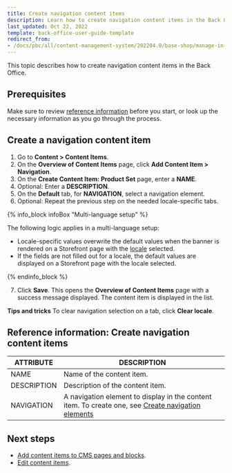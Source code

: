 ```yaml
---
title: Create navigation content items
description: Learn how to create navigation content items in the Back Office.
last_updated: Oct 22, 2022
template: back-office-user-guide-template
redirect_from:
- /docs/pbc/all/content-management-system/202204.0/base-shop/manage-in-the-back-office/content-items/create-navigation-content-items.html
---
```


This topic describes how to create navigation content items in the Back Office.

## Prerequisites

Make sure to review [reference information](#reference-information-create-navigation-content-items) before you start, or look up the necessary information as you go through the process.

## Create a navigation content item

1. Go to **Content&nbsp;<span aria-label="and then">></span> Content Items**.
2. On the **Overview of Content Items** page, click **Add Content Item&nbsp;<span aria-label="and then">></span> Navigation**.
3. On the **Create Content Item: Product Set** page, enter a **NAME**.
4. Optional: Enter a **DESCRIPTION**.
5. On the **Default** tab, for **NAVIGATION**, select a navigation element.
6. Optional: Repeat the previous step on the needed locale-specific tabs.

{% info_block infoBox "Multi-language setup" %}

The following logic applies in a multi-language setup:
* Locale-specific values overwrite the default values when the banner is rendered on a Storefront page with the [locale](/docs/pbc/all/order-management-system/{{page.version}}/base-shop/datapayload-conversion/multi-language-setup.html) selected.
* If the fields are not filled out for a locale, the default values are displayed on a Storefront page with the locale selected.

{% endinfo_block %}

7. Click **Save**.
    This opens the **Overview of Content Items** page with a success message displayed. The content item is displayed in the list.


**Tips and tricks**
To clear navigation selection on a tab, click **Clear locale**.


## Reference information: Create navigation content items    

| ATTRIBUTE | DESCRIPTION |
| --- | --- |
| NAME | Name of the content item. |
| DESCRIPTION | Description of the content item. |
| NAVIGATION | A navigation element to display in the content item. To create one, see [Create navigation elements](/docs/pbc/all/content-management-system/{{page.version}}/base-shop/manage-in-the-back-office/navigation/create-navigation-elements.html) |

## Next steps

* [Add content items to CMS pages and blocks](/docs/pbc/all/content-management-system/{{page.version}}/base-shop/manage-in-the-back-office/blocks/add-content-items-to-cms-blocks.html).
* [Edit content items](/docs/pbc/all/content-management-system/{{page.version}}/base-shop/manage-in-the-back-office/content-items/edit-content-items.html).
